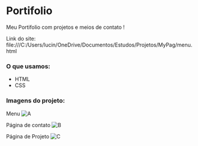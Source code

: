 # Portifolio

Meu Portifolio com projetos e meios de contato !

Link do site: file:///C:/Users/lucin/OneDrive/Documentos/Estudos/Projetos/MyPag/menu.html

### O que usamos:
- HTML
- CSS

### Imagens do projeto:

Menu
![A](https://user-images.githubusercontent.com/107704640/227667016-3500fc45-8c50-47ba-a440-5fdd9c77d48a.png)

Página de contato
![B](https://user-images.githubusercontent.com/107704640/227667231-8a543898-8446-4aad-9241-c323c1824069.png)

Página de Projeto
![C](https://user-images.githubusercontent.com/107704640/227667813-16329170-cbba-4ba7-830b-d33de622e5af.png)

